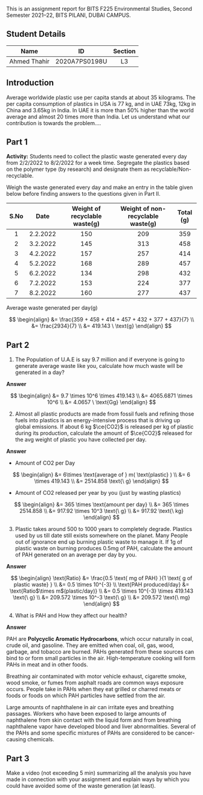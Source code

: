 This is an assignment report for BITS F225 Environmental Studies, Second Semester 2021–22, BITS PILANI, DUBAI CAMPUS.

## Student Details

|     Name     |      ID       | Section |
| :----------: | :-----------: | :-----: |
| Ahmed Thahir | 2020A7PS0198U |   L3    |

## Introduction

Average worldwide plastic use per capita stands at about 35 kilograms. The per capita consumption of plastics in USA is 77 kg, and in UAE 73kg, 12kg in China and 3.65kg in India. In UAE it is more than 50% higher than the world average and almost 20 times more than India. Let us understand what our contribution is towards the problem....

## Part 1

**Activity:** Students need to collect the plastic waste generated every day from 2/2/2022 to 8/2/2022 for a week time. Segregate the plastics based on the polymer type (by research) and designate them as recyclable/Non-recyclable.

Weigh the waste generated every day and make an entry in the table given below before finding answers to the questions given in Part II.

| S.No |   Date   | Weight of recyclable waste(g) | Weight of non-recyclable waste(g) | Total (g) |
| :--: | :------: | :---------------------------: | :-------------------------------: | :-------: |
|  1   | 2.2.2022 |              150              |                209                |    359    |
|  2   | 3.2.2022 |              145              |                313                |    458    |
|  3   | 4.2.2022 |              157              |                257                |    414    |
|  4   | 5.2.2022 |              168              |                289                |    457    |
|  5   | 6.2.2022 |              134              |                298                |    432    |
|  6   | 7.2.2022 |              153              |                224                |    377    |
|  7   | 8.2.2022 |              160              |                277                |    437    |

Average waste generated per day(g)

$$
\begin{align}
&= \frac{359 + 458 + 414 + 457 + 432 + 377 + 437}{7} \\
&= \frac{2934}{7} \\
&= 419.143 \ \text{g}
\end{align}
$$

## Part 2

1. The Population of U.A.E is say 9.7 million and if everyone is going to generate average waste like you, calculate how much waste will be generated in a day?
   
**Answer**

$$
\begin{align}
&= 9.7 \times 10^6 \times 419.143 \\
&= 4065.6871 \times 10^6 \\
&= 4.0657 \ \text{Gg}
\end{align}
$$
   
2. Almost all plastic products are made from fossil fuels and refining those fuels into plastics is an energy-intensive process that is driving up global emissions. If about 6 kg $\ce{CO2}$ is released per kg of plastic during its production, calculate the amount of $\ce{CO2}$ released for the avg weight of plastic you have collected per day.

**Answer**

- Amount of CO2 per Day

$$
\begin{align}
&= 6\times \text{average of } m( \text{plastic} ) \\
&= 6 \times 419.143 \\
&= 2514.858 \text{\ g}
\end{align}
$$

- Amount of CO2 released per year by you (just by wasting plastics)

$$
\begin{align}
&= 365 \times \text{amount per day} \\
&= 365 \times 2514.858 \\
&= 917.92 \times 10^3 \text{\ g} \\
&= 917.92 \text{\ kg}
\end{align}
$$

3. Plastic takes around 500 to 1000 years to completely degrade. Plastics used by us till date still exists somewhere on the planet. Many People out of ignorance end up burning plastic waste to manage it. If 1g of plastic waste on burning produces 0.5mg of PAH, calculate the amount of PAH generated on an average per day by you.

**Answer**

$$
\begin{align}
\text{Ratio} &= \frac{0.5 \text{ mg of PAH} }{1 \text{ g of plastic waste} } \\
&= 0.5 \times 10^{-3} \\
\text{PAH produced/day} &= \text{Ratio$\times m$(plastic/day)} \\
&= 0.5 \times 10^{-3} \times 419.143 \text{\ g} \\
&= 209.572 \times 10^-3 \text{\ g} \\
&= 209.572 \text{\ mg}
\end{align}
$$

4. What is PAH and How they affect our health?

**Answer**

PAH are **Polycyclic Aromatic Hydrocarbons**, which occur naturally in coal, crude oil, and gasoline. They are emitted when coal, oil, gas, wood, garbage, and tobacco are burned. PAHs generated from these sources can bind to or form small particles in the air. High-temperature cooking will form PAHs in meat and in other foods.

Breathing air contaminated with motor vehicle exhaust, cigarette smoke, wood smoke, or fumes from asphalt roads are common ways exposure occurs. People take in PAHs when they eat grilled or charred meats or foods or foods on which PAH particles have settled from the air.

Large amounts of naphthalene in air can irritate eyes and breathing passages. Workers who have been exposed to large amounts of naphthalene from skin contact with the liquid form and from breathing naphthalene vapor have developed blood and liver abnormalities. Several of the PAHs and some specific mixtures of PAHs are considered to be cancer-causing chemicals.

## Part 3

Make a video (not exceeding 5 min) summarizing all the analysis you have made in connection with your assignment and explain ways by which you could have avoided some of the waste generation (at least).

